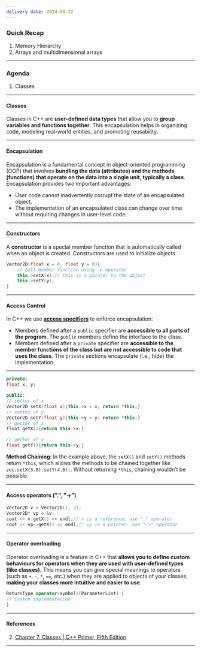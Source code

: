 ```yaml
---
delivery date: 2024-08-22
---
```

### Quick Recap
1. Memory Hierarchy
2. Arrays and multidimensional arrays
---
### Agenda
1. Classes

---
#### Classes
Classes in C++ are **user-defined data types** that allow you to **group variables and functions together**. This encapsulation helps in organizing code, modeling real-world entities, and promoting reusability.

---
#### Encapsulation
Encapsulation is a fundamental concept in object-oriented programming (OOP) that involves **bundling the data (attributes) and the methods (functions) that operate on the data into a single unit, typically a class**.   
Encapsulation provides two important advantages:
- User code cannot inadvertently corrupt the state of an encapsulated object.
- The implementation of an encapsulated class can change over time without requiring changes in user-level code.

---

#### Constructors
A **constructor** is a special member function that is automatically called when an object is created. Constructors are used to initialize objects.

```c++
Vector2D(float x = 0, float y = 0){
	// call member function using -> operator
	this->setX(x);// this is a pointer to the object
	this->setY(y);
}
```
---

#### Access Control

In C++ we use **[access specifiers](https://cpp-primer.pages.dev/book/080-defined_terms.html#filepos2054821)** to enforce encapsulation:
- Members defined after a `public` specifier are **accessible to all parts of the program**. The `public` members define the interface to the class.
- Members defined after a `private` specifier are **accessible to the member functions of the class but are not accessible to code that uses the class**. The `private` sections encapsulate (i.e., hide) the implementation.
---
```c++
private:
float x, y;

public:
// setter of x
Vector2D setX(float x){this->x = x; return *this;}
// setter of y
Vector2D setY(float y){this->y = y; return *this;}
// getter of x
float getX(){return this->x;}

// getter of y
float getY(){return this->y;}
```

**Method Chaining**: In the example above, the `setX()` and `setY()` methods return `*this`, which allows the methods to be chained together like `vec.setX(3.0).setY(4.0);`. Without returning `*this`, chaining wouldn’t be possible.

---
#### Access operators (".", "->")
```c++
Vector2D v = Vector2D(1, 2);
Vector2D* vp = &v;
cout << v.getX() << endl;// v is a reference. use "." operator
cout << vp->getX() << endl;// vp is a pointer. use "->" operator
```

---
#### Operator overloading
Operator overloading is a feature in C++ that **allows you to define custom behaviours for operators when they are used with user-defined types (like classes).** This means you can give special meanings to operators (such as `+`, `-`, `*`, `==`, etc.) when they are applied to objects of your classes, **making your classes more intuitive and easier to use**.

```c++
ReturnType operator<symbol>(ParameterList) { 
// Custom implementation 
}
```

---
#### References
2. [Chapter 7. Classes | C++ Primer, Fifth Edition](https://cpp-primer.pages.dev/book/072-chapter_7._classes.html)
---